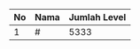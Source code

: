 | No | Nama            | Jumlah Level |
|----|-----------------|--------------|
| 1  | #    |    5333        |
